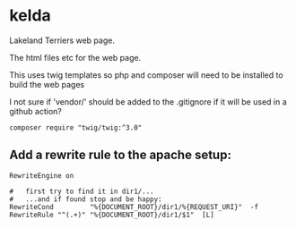 # kelda
Lakeland Terriers web page.

The html files etc for the web page.

This uses twig templates so php and composer will need to be installed to build the web pages

I not sure if 'vendor/' should be added to the .gitignore if it will be used in a github action?

```
composer require "twig/twig:^3.0"
```

## Add a rewrite rule to the apache setup:
```
RewriteEngine on

#   first try to find it in dir1/...
#   ...and if found stop and be happy:
RewriteCond         "%{DOCUMENT_ROOT}/dir1/%{REQUEST_URI}"  -f
RewriteRule "^(.+)" "%{DOCUMENT_ROOT}/dir1/$1"  [L]
```

